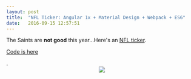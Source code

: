 ```yaml
---
layout: post
title:  "NFL Ticker: Angular 1x + Material Design + Webpack + ES6"
date:   2016-09-15 12:57:51
---
```


<p>The Saints are <b>not good</b> this year...Here's an <a href="http://http://ec2-35-171-26-187.compute-1.amazonaws.com/nfl-ticker" target="_blank">NFL ticker</a>.</p>

<p><a href="https://github.com/ijadams/nfl-ticker" target="_blank">Code is here</a></p>.


<center>
<img style="max-width:400px;" src="https://s-media-cache-ak0.pinimg.com/736x/b9/74/8a/b9748a94bc2b8bb5224d6cf41abbb187.jpg">
</center>
